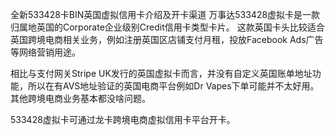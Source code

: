 全新533428卡BIN英国虚拟信用卡介绍及开卡渠道
万事达533428虚拟卡是一款归属地英国的Corporate企业级别Credit信用卡类型卡片。
这款英国卡头比较适合英国跨境电商相关业务，例如注册英国区店铺支付月租，投放Facebook Ads广告等网络营销用途。

相比与支付网关Stripe UK发行的英国虚拟卡而言，并没有自定义英国账单地址功能，所以在有AVS地址验证的英国电商平台例如Dr Vapes下单可能并不太好用。其他跨境电商业务基本都没啥问题。

533428虚拟卡可通过龙卡跨境电商虚拟信用卡平台开卡。
